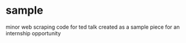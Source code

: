 # sample
minor web scraping code for ted talk created as a sample piece for an internship opportunity
